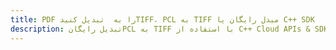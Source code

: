 ---title: PDF را به  تبدیل کنیدTIFF، PCL به TIFF مبدل رایگان یا C++ SDKdescription: تبدیل رایگانPCL به TIFF با استفاده از C++ Cloud APIs & SDK همچنین اسناد PDF را در Cloud ایجاد، ویرایش و رندر کنید.---